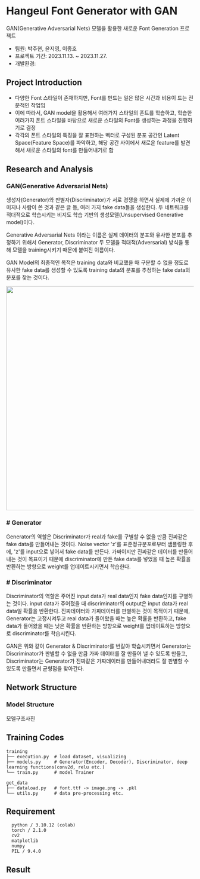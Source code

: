 # Hangeul Font Generator with GAN
GAN(Generative Adversarial Nets) 모델을 활용한 새로운 Font Generation 프로젝트
   - 팀원: 박주현, 윤지영, 이종호
   - 프로젝트 기간: 2023.11.13. ~ 2023.11.27.
   - 개발환경:  


  
## Project Introduction
   - 다양한 Font 스타일이 존재하지만, Font를 만드는 일은 많은 시간과 비용이 드는 전문적인 작업임
   - 이에 따라서, GAN model을 활용해서 여러가지 스타일의 폰트를 학습하고, 학습한 여러가지 폰트 스타일을 바탕으로 새로운 스타일의 Font를 생성하는 과정을 진행하기로 결정
   - 각각의 폰트 스타일의 특징을 잘 표현하는 벡터로 구성된 분포 공간인 Latent Space(Feature Space)를 파악하고, 해당 공간 사이에서 새로운 feature를 발견해서 새로운 스타일의 font를 만들어내기로 함



## Research and Analysis

### GAN(Generative Adversarial Nets)
생성자(Generator)와 판별자(Discriminator)가 서로 경쟁을 하면서 실제에 가까운 이미지나 사람이 쓴 것과 같은 글 등, 여러 가지 fake data들을 생성한다. 두 네트워크를 적대적으로 학습시키는 비지도 학습 기반의 생성모델(Unsupervised Generative model)이다.

Generative Adversarial Nets 이라는 이름은 실제 데이터의 분포와 유사한 분포를 추정하기 위해서 Generator, Discriminator 두 모델을 적대적(Adversarial) 방식을 통해 모델을 training시키기 때문에 붙여진 이름이다.

GAN Model의 최종적인 목적은 training data와 비교했을 때 구분할 수 없을 정도로 유사한 fake data를 생성할 수 있도록 training data의 분포를 추정하는 fake data의 분포를 찾는 것이다.

<p align="center"><img src="https://github.com/juooo1117/GAN_Hangeul/assets/95035134/291fb607-cee8-49c4-9f9e-4fa48d135526" width="600"></p>


### \# Generator

Generator의 역할은 Discriminator가 real과 fake를 구별할 수 없을 만큼 진짜같은 fake data를 만들어내는 것이다. Noise vector 'z'를 표준정규분포로부터 샘플링한 후에, 'z'를 input으로 넣어서 fake data를 만든다. 가짜이지만 진짜같은 데이터를 만들어 내는 것이 목표이기 때문에 discriminator에 만든 fake data를 넣었을 때 높은 확률을 반환하는 방향으로 weight를 업데이트시키면서 학습한다.


### \# Discriminator

Discriminator의 역할은 주어진 input data가 real data인지 fake data인지를 구별하는 것이다. input data가 주어졌을 때 discriminator의 output은 input data가 real data일 확률을 반환한다. 진짜데이터와 가짜데이터를 판별하는 것이 목적이기 때문에, Generator는 고정시켜두고 real data가 들어왔을 때는 높은 확률을 반환하고, fake data가 들어왔을 때는 낮은 확률을 반환하는 방향으로 weight를 업데이트하는 방향으로 discriminator를 학습시킨다.


GAN은 위와 같이 Generator & Discriminator를 번갈아 학습시키면서 Generator는 Discriminator가 판별할 수 없을 만큼 가짜 데이터를 잘 만들어 낼 수 있도록 만들고, Discriminator는 Generator가 진짜같은 가짜데이터를 만들어내더라도 잘 판별할 수 있도록 만들면서 균형점을 찾아간다.


## Network Structure

### Model Structure
모델구조사진






## Training Codes
```
training
├── execution.py  # load dataset, visualizing
├── models.py     # Generator(Encoder, Decoder), Discriminator, deep learning functions(conv2d, relu etc.)
└── train.py      # model Trainer

get_data
├── dataload.py   # font.ttf -> image.png -> .pkl
└── utils.py      # data pre-processing etc.
```


## Requirement
```
  python / 3.10.12 (colab)
  torch / 2.1.0
  cv2
  matplotlib
  numpy
  PIL / 9.4.0
```


## Result
